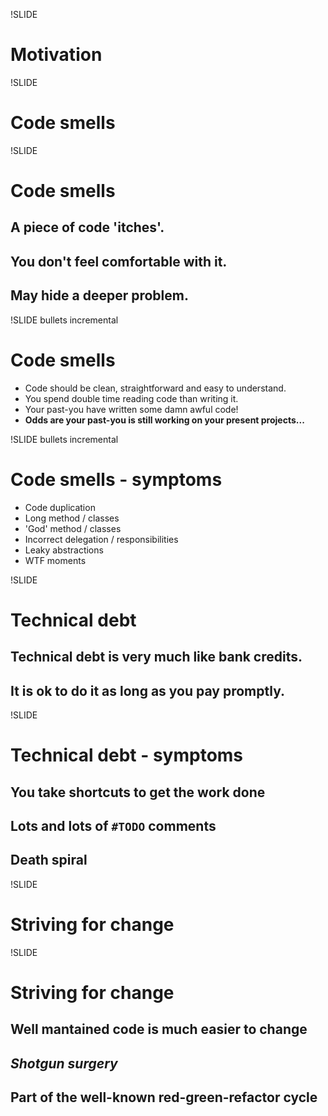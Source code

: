 !SLIDE

# Motivation

!SLIDE

# Code smells

!SLIDE

# Code smells #

## A piece of code 'itches'.
## You don't feel comfortable with it.
## May hide a deeper problem.

!SLIDE bullets incremental

# Code smells #

* Code should be clean, straightforward and easy to understand.
* You spend double time reading code than writing it.
* Your past-you have written some damn awful code!
* __Odds are your past-you is still working on your present projects...__

!SLIDE bullets incremental

# Code smells - symptoms #

* Code duplication
* Long method / classes
* 'God' method / classes
* Incorrect delegation / responsibilities
* Leaky abstractions
* WTF moments

!SLIDE

# Technical debt #

## Technical debt is very much like bank credits.
## It is ok to do it __as long as you pay promptly__.

!SLIDE

# Technical debt - symptoms #

## You take shortcuts to get the work done
## Lots and lots of `#TODO` comments
## __Death spiral__

!SLIDE

# Striving for change #

!SLIDE

# Striving for change #

## Well mantained code is much easier to change
## _Shotgun surgery_
## Part of the well-known **red-green-refactor** cycle
